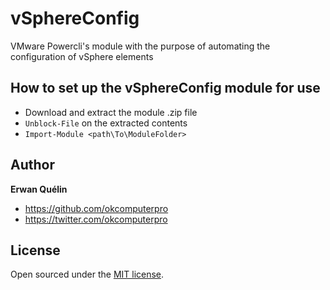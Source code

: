 # vSphereConfig
VMware Powercli's module with the purpose of automating the configuration of vSphere elements

## How to set up the vSphereConfig module for use
* Download and extract the module .zip file
* `Unblock-File` on the extracted contents
* `Import-Module <path\To\ModuleFolder>`

## Author

**Erwan Quélin**
- <https://github.com/okcomputerpro>
- <https://twitter.com/okcomputerpro>

## License

Open sourced under the [MIT license](LICENSE).
